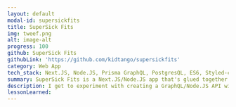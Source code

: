 ```yaml
---
layout: default
modal-id: supersickfits
title: SuperSick Fits
img: tweef.png
alt: image-alt
progress: 100
github: SuperSick Fits
githubLink: 'https://github.com/kidtango/supersickfits'
category: Web App
tech_stack: Next.JS, Node.JS, Prisma GraphQL, PostgresQL, ES6, Styled-component, Stripe
summary: SuperSick Fits is a Next.JS/Node.JS app that's glued together with Apollo GraphQL built for modern e-commerce.
description: I get to experiment with creating a GraphQL/Node.JS API with features such as JWT based authentication for user authorization, and building a relational data structure to handle complex business logics. <br><br> The data flow from the backend to the frontend is facilitate by Apollo Server and Client. <strong><a href="https://www.apollographql.com/">Apollo GraphQL</a></strong> provides a more streamline process for querying data, and it replaces many API endpoints with a single versatile query system. <br><br> And finally, payment is processed through Stripe, so that sensitive data is not saved to PostgreSQL database. Basic information such as names, shipping, and email addresses are saved to PostgreSQL for authethnication and other business needs.
lessonLearned:
---
```

